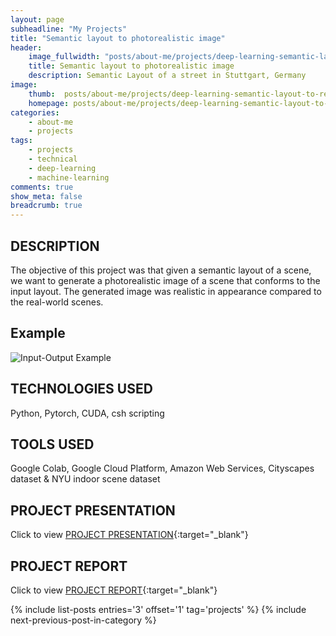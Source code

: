 ```yaml
---
layout: page
subheadline: "My Projects"
title: "Semantic layout to photorealistic image"
header:
    image_fullwidth: "posts/about-me/projects/deep-learning-semantic-layout-to-realistic-image/semantic-layout-to-realistic-image-header.png"
    title: Semantic layout to photorealistic image
    description: Semantic Layout of a street in Stuttgart, Germany 
image:
    thumb:  posts/about-me/projects/deep-learning-semantic-layout-to-realistic-image/semantic-layout-to-realistic-image-thumbnail.png
    homepage: posts/about-me/projects/deep-learning-semantic-layout-to-realistic-image/semantic-layout-to-realistic-image-thumbnail.png
categories:
    - about-me
    - projects
tags:
    - projects
    - technical
    - deep-learning
    - machine-learning
comments: true
show_meta: false
breadcrumb: true
---
```


## DESCRIPTION

The objective of this project was that given a semantic layout of a scene, we want to generate a photorealistic image of a scene that conforms to the input layout. The generated image was realistic in appearance compared to the real-world scenes.

## Example

![Input-Output Example]({{site.urlimg}}posts/about-me/projects/deep-learning-semantic-layout-to-realistic-image/semantic-layout-to-realistic-image-thumbnail.png)

## TECHNOLOGIES USED

Python, Pytorch, CUDA, csh scripting

## TOOLS USED

Google Colab, Google Cloud Platform, Amazon Web Services, Cityscapes dataset & NYU indoor scene dataset

## PROJECT PRESENTATION

Click to view [PROJECT PRESENTATION]({{site.urlimg}}posts/about-me/projects/deep-learning-semantic-layout-to-realistic-image/image-synthesis-pres.pdf){:target="_blank"}

## PROJECT REPORT

Click to view [PROJECT REPORT]({{site.urlimg}}posts/about-me/projects/deep-learning-semantic-layout-to-realistic-image/image-synthesis.pdf){:target="_blank"}



{% include list-posts entries='3' offset='1' tag='projects' %}
{% include next-previous-post-in-category %}
